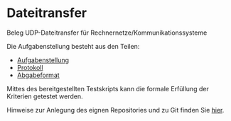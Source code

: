 # Dateitransfer
Beleg UDP-Dateitransfer für Rechnernetze/Kommunikationssysteme

Die Aufgabenstellung besteht aus den Teilen:
* [Aufgabenstellung](Beleg-Aufgabenstellung.md)
* [Protokoll](Beleg-Protokoll.md)
* [Abgabeformat](Beleg-Abgabeformat.md)

Mittes des bereitgestellten Testskripts kann die formale Erfüllung der Kriterien getestet werden.

Hinweise zur Anlegung des eignen Repositories und zu Git finden Sie [hier](github.com/HTWDD-RN/RTSP-Streaming/git.md).
